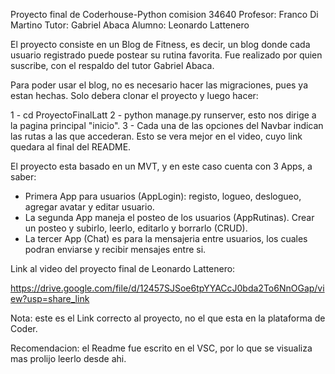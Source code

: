 Proyecto final de Coderhouse-Python comision 34640
Profesor: Franco Di Martino
Tutor: Gabriel Abaca
Alumno: Leonardo Lattenero

El proyecto consiste en un Blog de Fitness, es decir, un blog donde cada usuario registrado puede postear 
su rutina favorita. Fue realizado por quien suscribe, con el respaldo del tutor Gabriel Abaca.

Para poder usar el blog, no es necesario hacer las migraciones, pues ya estan hechas. Solo debera clonar el proyecto y luego hacer:

1 - cd ProyectoFinalLatt
2 - python manage.py runserver, esto nos dirige a la pagina principal "inicio".
3 - Cada una de las opciones del Navbar indican las rutas a las que accederan. Esto se vera mejor en el video, cuyo link quedara al final del README.

El proyecto esta basado en un MVT, y en este caso cuenta con 3 Apps, a saber:
- Primera App para usuarios (AppLogin): registo, logueo, deslogueo, agregar avatar y editar usuario.
- La segunda App maneja el posteo de los usuarios (AppRutinas). Crear un posteo y subirlo, leerlo, editarlo y borrarlo (CRUD).
- La tercer App (Chat) es para la mensajeria entre usuarios, los cuales podran enviarse y recibir mensajes entre si.

Link al video del proyecto final de Leonardo Lattenero:

https://drive.google.com/file/d/12457SJSoe6tpYYACcJ0bda2To6NnOGap/view?usp=share_link

Nota: este es el Link correcto al proyecto, no el que esta en la plataforma de Coder.

Recomendacion: el Readme fue escrito en el VSC, por lo que se visualiza mas prolijo leerlo desde ahi.